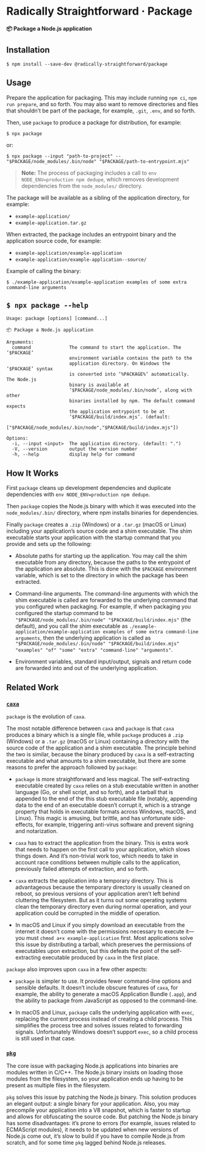 # Radically Straightforward · Package

**📦 Package a Node.js application**

## Installation

```console
$ npm install --save-dev @radically-straightforward/package
```

## Usage

Prepare the application for packaging. This may include running `npm ci`, `npm run prepare`, and so forth. You may also want to remove directories and files that shouldn’t be part of the package, for example, `.git`, `.env`, and so forth.

Then, use `package` to produce a package for distribution, for example:

```console
$ npx package
```

or:

```console
$ npx package --input "path-to-project" -- "$PACKAGE/node_modules/.bin/node" "$PACKAGE/path-to-entrypoint.mjs"
```

> **Note:** The process of packaging includes a call to `env NODE_ENV=production npm dedupe`, which removes development dependencies from the `node_modules/` directory.

The package will be available as a sibling of the application directory, for example:

- `example-application/`
- `example-application.tar.gz`

When extracted, the package includes an entrypoint binary and the application source code, for example:

- `example-application/example-application`
- `example-application/example-application--source/`

Example of calling the binary:

```console
$ ./example-application/example-application examples of some extra command-line arguments
```

## `$ npx package --help`

<!-- DOCUMENTATION START: $ node ./build/index.mjs --help -->

```
Usage: package [options] [command...]

📦 Package a Node.js application

Arguments:
  command              The command to start the application. The ‘$PACKAGE’
                       environment variable contains the path to the
                       application directory. On Windows the ‘$PACKAGE’ syntax
                       is converted into ‘%PACKAGE%’ automatically. The Node.js
                       binary is available at
                       ‘$PACKAGE/node_modules/.bin/node’, along with other
                       binaries installed by npm. The default command expects
                       the application entrypoint to be at
                       ‘$PACKAGE/build/index.mjs’. (default:
                       ["$PACKAGE/node_modules/.bin/node","$PACKAGE/build/index.mjs"])

Options:
  -i, --input <input>  The application directory. (default: ".")
  -V, --version        output the version number
  -h, --help           display help for command
```

<!-- DOCUMENTATION END: $ node ./build/index.mjs --help -->

## How It Works

First `package` cleans up development dependencies and duplicate dependencies with `env NODE_ENV=production npm dedupe`.

Then `package` copies the Node.js binary with which it was executed into the `node_modules/.bin/` directory, where npm installs binaries for dependencies.

Finally `package` creates a `.zip` (Windows) or a `.tar.gz` (macOS or Linux) including your application’s source code and a shim executable. The shim executable starts your application with the startup command that you provide and sets up the following:

- Absolute paths for starting up the application. You may call the shim executable from any directory, because the paths to the entrypoint of the application are absolute. This is done with the `$PACKAGE` environment variable, which is set to the directory in which the package has been extracted.

- Command-line arguments. The command-line arguments with which the shim executable is called are forwarded to the underlying command that you configured when packaging. For example, if when packaging you configured the startup command to be `"$PACKAGE/node_modules/.bin/node" "$PACKAGE/build/index.mjs"` (the default), and you call the shim executable as `./example-application/example-application examples of some extra command-line arguments`, then the underlying application is called as `"$PACKAGE/node_modules/.bin/node" "$PACKAGE/build/index.mjs" "examples" "of" "some" "extra" "command-line" "arguments"`.

- Environment variables, standard input/output, signals and return code are forwarded into and out of the underlying application.

## Related Work

### [`caxa`](https://www.npmjs.com/package/caxa)

`package` is the evolution of `caxa`.

The most notable difference between `caxa` and `package` is that `caxa` produces a binary which is a single file, while `package` produces a `.zip` (Windows) or a `.tar.gz` (macOS or Linux) containing a directory with the source code of the application and a shim executable. The principle behind the two is similar, because the binary produced by `caxa` is a self-extracting executable and what amounts to a shim executable, but there are some reasons to prefer the approach followed by `package`:

- `package` is more straightforward and less magical. The self-extracting executable created by `caxa` relies on a stub executable written in another language (Go, or shell script, and so forth), and a tarball that is appended to the end of the this stub executable file (notably, appending data to the end of an executable doesn’t corrupt it, which is a strange property that holds in executable formats across Windows, macOS, and Linux). This magic is amusing, but brittle, and has unfortunate side-effects, for example, triggering anti-virus software and prevent signing and notarization.

- `caxa` has to extract the application from the binary. This is extra work that needs to happen on the first call to your application, which slows things down. And it’s non-trivial work too, which needs to take in account race conditions between multiple calls to the application, previously failed attempts of extraction, and so forth.

- `caxa` extracts the application into a temporary directory. This is advantageous because the temporary directory is usually cleaned on reboot, so previous versions of your application aren’t left behind cluttering the filesystem. But as it turns out some operating systems clean the temporary directory even during normal operation, and your application could be corrupted in the middle of operation.

- In macOS and Linux if you simply download an executable from the internet it doesn’t come with the permissions necessary to execute it—you must `chmod a+x example-application` first. Most applications solve this issue by distributing a tarball, which preserves the permissions of executables upon extraction, but this defeats the point of the self-extracting executable produced by `caxa` in the first place.

`package` also improves upon `caxa` in a few other aspects:

- `package` is simpler to use. It provides fewer command-line options and sensible defaults. It doesn’t include obscure features of `caxa`, for example, the ability to generate a macOS Application Bundle (`.app`), and the ability to package from JavaScript as opposed to the command-line.

- In macOS and Linux, `package` calls the underlying application with `exec`, replacing the current process instead of creating a child process. This simplifies the process tree and solves issues related to forwarding signals. Unfortunately Windows doesn’t support `exec`, so a child process is still used in that case.

### [`pkg`](https://www.npmjs.com/package/pkg)

The core issue with packaging Node.js applications into binaries are modules written in C/C++. The Node.js binary insists on loading those modules from the filesystem, so your application ends up having to be present as multiple files in the filesystem.

`pkg` solves this issue by patching the Node.js binary. This solution produces an elegant output: a single binary for your application. Also, you may precompile your application into a V8 snapshot, which is faster to startup and allows for obfuscating the source code. But patching the Node.js binary has some disadvantages: it’s prone to errors (for example, issues related to ECMAScript modules), it needs to be updated when new versions of Node.js come out, it’s slow to build if you have to compile Node.js from scratch, and for some time `pkg` lagged behind Node.js releases.
